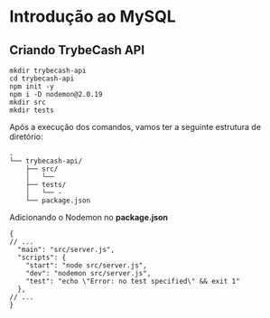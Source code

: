 # Introdução ao MySQL
## Criando TrybeCash API

```
mkdir trybecash-api
cd trybecash-api
npm init -y
npm i -D nodemon@2.0.19
mkdir src
mkdir tests
```

Após a execução dos comandos, vamos ter a seguinte estrutura de diretório:
```
.
└── trybecash-api/
    ├── src/
    │   └── 
    ├── tests/
    │   └── -
    └── package.json
```

Adicionando o Nodemon no __package.json__
```
{
// ...
  "main": "src/server.js",
  "scripts": {
    "start": "node src/server.js",
    "dev": "nodemon src/server.js",
    "test": "echo \"Error: no test specified\" && exit 1"
  },
// ...
}
```